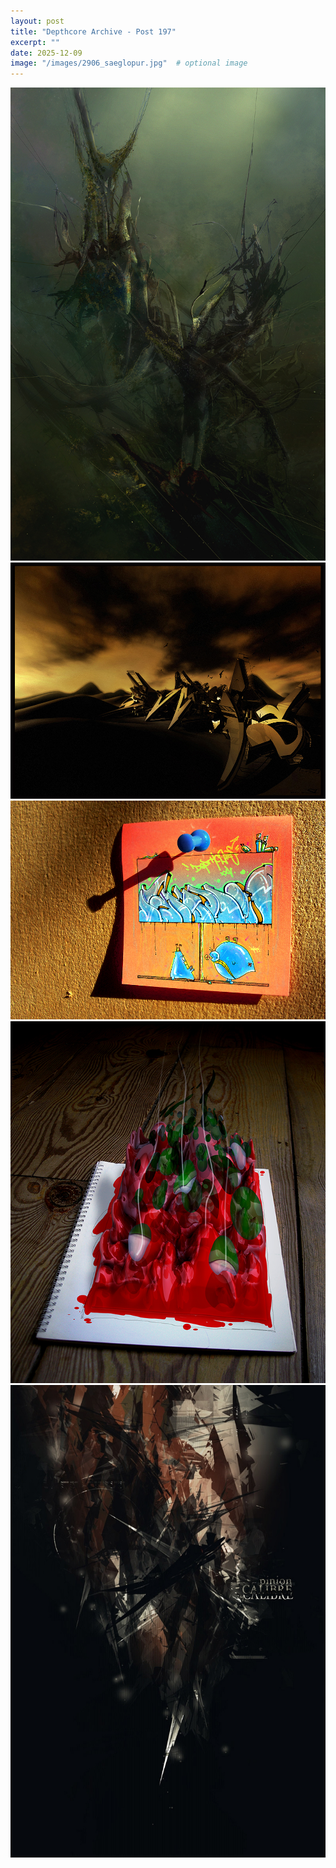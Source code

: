 ```yaml
---
layout: post
title: "Depthcore Archive - Post 197"
excerpt: ""
date: 2025-12-09
image: "/images/2906_saeglopur.jpg"  # optional image
---
```


<img src="/images/2906_saeglopur.jpg">
<img src="/images/2907_timeless.jpg" alt="2907_timeless.jpg"/>
<img src="/images/2910_buddies.jpg" alt="2910_buddies.jpg"/>
<img src="/images/2912_when_you____re_not_looking.jpg" alt="2912_when_you____re_not_looking.jpg"/>
<img src="/images/2913_pinion.jpg" alt="2913_pinion.jpg"/>
